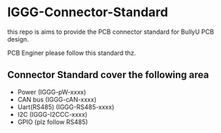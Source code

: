# IGGG-Connector-Standard
this repo is aims to provide the PCB connector standard for BullyU PCB design.

PCB Enginer please follow this standard thz.

## Connector Standard cover the following area
* Power (IGGG-pW-xxxx)
* CAN bus (IGGG-cAN-xxxx)
* Uart(RS485) (IGGG-RS485-xxxx)
* I2C (IGGG-I2CCC-xxxx)
* GPIO (plz follow RS485)


